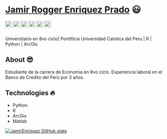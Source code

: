  # <a href="https://www.linkedin.com/in/Jamir Rogger Enriquez Prado/">Jamir Rogger Enriquez Prado</a> :smiley:
 
 <a href="https://twitter.com/Jamir_Fus">
  <img align="left" alt="Jamir Twitter" width="22px" src="https://cdn.jsdelivr.net/npm/simple-icons@v3/icons/twitter.svg" />
</a>
<a href="https://linkedin.com/in/jamir-rogger-enriquez-prado-a8b7b9283/">
  <img align="left" alt="Jamir's Linkdein" width="22px" src="https://cdn.jsdelivr.net/npm/simple-icons@v3/icons/linkedin.svg" />
</a>
<a href="https://github.com/JamirEnriquez">
  <img align="left" alt="Jamir Github" width="22px" src="https://cdn.jsdelivr.net/npm/simple-icons@v3/icons/github.svg" />
</a>
<a href="https://instagram.com/jamir19882/">
  <img align="left" alt="Jamir Instagram" width="22px" src="https://cdn.jsdelivr.net/npm/simple-icons@v3/icons/instagram.svg" />
</a>
<a href="https://www.facebook.com/ashwani1406">
  <img align="left" alt="Jamir Facebook" width="22px" src="https://cdn.jsdelivr.net/npm/simple-icons@v3/icons/facebook.svg" />
</a>
<a href="https://medium.com/@ashwanisng">
  <img align="left" alt="Jamir Medium" width="22px" src="https://cdn.jsdelivr.net/npm/simple-icons@v3/icons/medium.svg" />
</a>

<br/>
<br/>

Universitario en 8vo ciclo| Pontificia Universidad Catolica del Peru | R | Python | ArcGis

## About :sunglasses:
Estudiante de la carrera de Economia en 8vo ciclo. Experiencia laboral en el Banco de Credito del Perú por 3 años.

## Technologies :fire:

- Python.
- R
- ArcGis
- Matlab

[![JamirEnriquez GitHub stats](https://github-readme-stats.vercel.app/api?username=JamirEnriquez)](https://github.com/JamirEnriquez/github-readme-stats)

</div>
